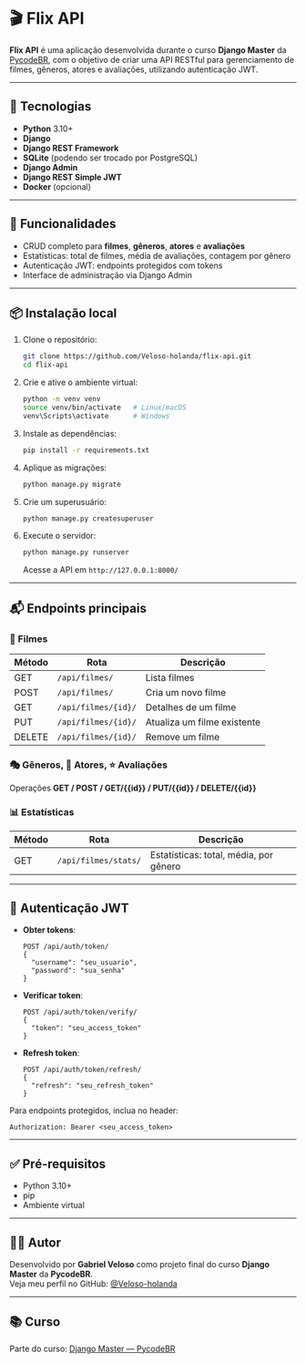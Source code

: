 # 🎬 Flix API

**Flix API** é uma aplicação desenvolvida durante o curso **Django Master** da [PycodeBR](https://pycodebr.com), com o objetivo de criar uma API RESTful para gerenciamento de filmes, gêneros, atores e avaliações, utilizando autenticação JWT.

---

## 🚀 Tecnologias

- **Python** 3.10+
- **Django**
- **Django REST Framework**
- **SQLite** (podendo ser trocado por PostgreSQL)
- **Django Admin**
- **Django REST Simple JWT**
- **Docker** (opcional)

---

## 🧩 Funcionalidades

- CRUD completo para **filmes**, **gêneros**, **atores** e **avaliações**
- Estatísticas: total de filmes, média de avaliações, contagem por gênero
- Autenticação JWT: endpoints protegidos com tokens
- Interface de administração via Django Admin

---

## 📦 Instalação local

1. Clone o repositório:
   ```bash
   git clone https://github.com/Veloso-holanda/flix-api.git
   cd flix-api
   ```

2. Crie e ative o ambiente virtual:
   ```bash
   python -m venv venv
   source venv/bin/activate   # Linux/macOS
   venv\Scripts\activate      # Windows
   ```

3. Instale as dependências:
   ```bash
   pip install -r requirements.txt
   ```

4. Aplique as migrações:
   ```bash
   python manage.py migrate
   ```

5. Crie um superusuário:
   ```bash
   python manage.py createsuperuser
   ```

6. Execute o servidor:
   ```bash
   python manage.py runserver
   ```
   Acesse a API em `http://127.0.0.1:8000/`

---

## 📬 Endpoints principais

### 🎥 Filmes
| Método | Rota                       | Descrição                    |
|--------|----------------------------|------------------------------|
| GET    | `/api/filmes/`             | Lista filmes                 |
| POST   | `/api/filmes/`             | Cria um novo filme           |
| GET    | `/api/filmes/{id}/`        | Detalhes de um filme         |
| PUT    | `/api/filmes/{id}/`        | Atualiza um filme existente  |
| DELETE | `/api/filmes/{id}/`        | Remove um filme              |

### 🎭 Gêneros, 👥 Atores, ⭐ Avaliações
Operações **GET / POST / GET/{{id}} / PUT/{{id}} / DELETE/{{id}}**

### 📊 Estatísticas
| Método | Rota                    | Descrição                               |
|--------|-------------------------|-----------------------------------------|
| GET    | `/api/filmes/stats/`    | Estatísticas: total, média, por gênero  |

---

## 🔐 Autenticação JWT

- **Obter tokens**:
  ```http
  POST /api/auth/token/
  {
    "username": "seu_usuario",
    "password": "sua_senha"
  }
  ```

- **Verificar token**:
  ```http
  POST /api/auth/token/verify/
  {
    "token": "seu_access_token"
  }
  ```

- **Refresh token**:
  ```http
  POST /api/auth/token/refresh/
  {
    "refresh": "seu_refresh_token"
  }
  ```

Para endpoints protegidos, inclua no header:
```
Authorization: Bearer <seu_access_token>
```

---

## ✅ Pré-requisitos

- Python 3.10+
- pip
- Ambiente virtual

---

## 👨‍💻 Autor

Desenvolvido por **Gabriel Veloso** como projeto final do curso **Django Master** da **PycodeBR**.  
Veja meu perfil no GitHub: [@Veloso-holanda](https://github.com/Veloso-holanda)

---

## 📚 Curso

Parte do curso: [Django Master — PycodeBR](https://pycodebr.com)